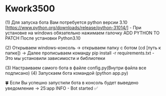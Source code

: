# Kwork3500
(1) Для запуска бота Вам потребуется python версии 3.10 [https://www.python.org/downloads/release/python-31014/] - При установке на windows обязательно нажимаем галочку ADD PYTHON TO PATCH
После установки Python3.10

(2) Открываем windows-консоль -> открываем папку с ботом (cd [путь к папке])
-> Далее прописываем команду pip install -r requirements.txt - Это мы установили зависимости и библиотеки
      
(3) Настраиваем самого бота в файле config.py(Внутри файла все подписано)
(4) Запускаем бота командой (python app.py)

🍀 Если Вы успешно запустили бота в консоль будет выведено уведомление -> 25:app INFO - Bot started ✅
